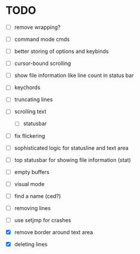 # TODO

- [ ] remove wrapping?
- [ ] command mode cmds
- [ ] better storing of options and keybinds
- [ ] cursor-bound scrolling

- [ ] show file information like line count in status bar
- [ ] keychords
- [ ] truncating lines
- [ ] scrolling text
  - [ ] statusbar
- [ ] fix flickering
- [ ] sophisticated logic for statusline and text area
- [ ] top statusbar for showing file information (stat)
- [ ] empty buffers
- [ ] visual mode
- [ ] find a name (ced?)
- [ ] removing lines
- [ ] use setjmp for crashes
- [x] remove border around text area
- [x] deleting lines
